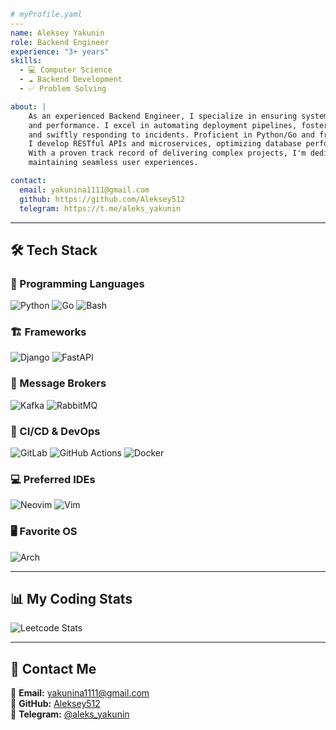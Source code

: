 ```yaml
# myProfile.yaml
---
name: Aleksey Yakunin
role: Backend Engineer
experience: "3+ years"
skills:
  - 💻 Computer Science
  - ☁️ Backend Development
  - ✅ Problem Solving

about: |
    As an experienced Backend Engineer, I specialize in ensuring system reliability, scalability, 
    and performance. I excel in automating deployment pipelines, fosteringcollaboration between teams, 
    and swiftly responding to incidents. Proficient in Python/Go and frameworks like FastAPI, 
    I develop RESTful APIs and microservices, optimizing database performance and data security. 
    With a proven track record of delivering complex projects, I'm dedicated to innovation and
    maintaining seamless user experiences.

contact:
  email: yakunina1111@gmail.com
  github: https://github.com/Aleksey512
  telegram: https://t.me/aleks_yakunin
```


---

## 🛠 Tech Stack  

### 📌 Programming Languages  
![Python](https://skillicons.dev/icons?i=py) ![Go](https://skillicons.dev/icons?i=go) ![Bash](https://skillicons.dev/icons?i=bash)

### 🏗️ Frameworks  
![Django](https://skillicons.dev/icons?i=django) ![FastAPI](https://skillicons.dev/icons?i=fastapi)

### 📡 Message Brokers  
![Kafka](https://skillicons.dev/icons?i=kafka) ![RabbitMQ](https://skillicons.dev/icons?i=rabbitmq)

### 🔧 CI/CD & DevOps  
![GitLab](https://skillicons.dev/icons?i=gitlab) ![GitHub Actions](https://skillicons.dev/icons?i=githubactions) ![Docker](https://skillicons.dev/icons?i=docker)

### 💻 Preferred IDEs  
![Neovim](https://skillicons.dev/icons?i=neovim) ![Vim](https://skillicons.dev/icons?i=vim)

### 🖥️ Favorite OS  
![Arch](https://skillicons.dev/icons?i=arch)

---

## 📊 My Coding Stats  

![Leetcode Stats](https://leetcard.jacoblin.cool/alyakunin)  

---

## 🔗 Contact Me  
📧 **Email:** yakunina1111@gmail.com  
🐙 **GitHub:** [Aleksey512](https://github.com/Aleksey512)  
📩 **Telegram:** [@aleks_yakunin](https://t.me/aleks_yakunin)  
